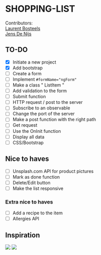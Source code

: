# SHOPPING-LIST
Contributors:  
[Laurent Bosteels](https://github.com/Laurent-Bosteels)  
[Jens De Nijs](https://github.com/JensDeNijs)

## TO-DO

- [x] Initiate a new project
- [x] Add bootstrap
- [ ] Create a form
- [ ] Implement `#formName="ngForm"`
- [ ] Make a class " ListItem "
- [ ] Add validation to the form
- [ ] Submit function
- [ ] HTTP request / post to the server
- [ ] Subscribe to an observable
- [ ] Change the port of the server
- [ ] Make a post function with the right path
- [ ] Get request
- [ ] Use the OnInit function
- [ ] Display all data
- [ ] CSS/Bootstrap

## Nice to haves
- [ ] Unsplash.com API for product pictures
- [ ] Mark as done function
- [ ] Delete/Edit button
- [ ] Make the list responsive

### Extra nice to haves
- [ ] Add a recipe to the item
- [ ] Allergies API

## Inspiration
![](https://i.pinimg.com/564x/6e/58/95/6e58956f03b78eadcaa377cffdd49c94.jpg)
![](https://mir-s3-cdn-cf.behance.net/project_modules/max_1200/1dc3b250941731.58dda1470df88.png)